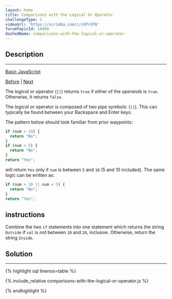 ```yaml
---
layout: home
title: Comparisons with the Logical Or Operator
challengeType: 1
videoUrl: 'https://scrimba.com/c/cEPrGTN'
forumTopicId: 16800
dashedName: comparisons-with-the-logical-or-operator
---
```


<div class="row">
<div class="columnStmt" markdown="1">

## Description
------

[Basic JavaScript](./README.md) 

[Before](./comparisons-with-the-logical-and-operator.md)  | [Next](./introducing-else-statements.md) 

The <dfn>logical or</dfn> operator (`||`) returns `true` if either of the <dfn>operands</dfn> is `true`. Otherwise, it returns `false`.

The <dfn>logical or</dfn> operator is composed of two pipe symbols: (`||`). This can typically be found between your Backspace and Enter keys.

The pattern below should look familiar from prior waypoints:

```js
if (num > 10) {
  return "No";
}
if (num < 5) {
  return "No";
}
return "Yes";
```

will return `Yes` only if `num` is between `5` and `10` (5 and 10 included). The same logic can be written as:

```js
if (num > 10 || num < 5) {
  return "No";
}
return "Yes";
```

##  instructions 

Combine the two `if` statements into one statement which returns the string `Outside` if `val` is not between `10` and `20`, inclusive. Otherwise, return the string `Inside`.

</div>
<div class="columnSol" markdown="1">

## Solution
------

{% highlight sql linenos=table %}

{% include_relative comparisons-with-the-logical-or-operator.js %}

{% endhighlight %}

</div>
</div>
